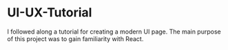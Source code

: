 # UI-UX-Tutorial
I followed along a tutorial for creating a modern UI page. The main purpose of this project was to gain familiarity with React.
